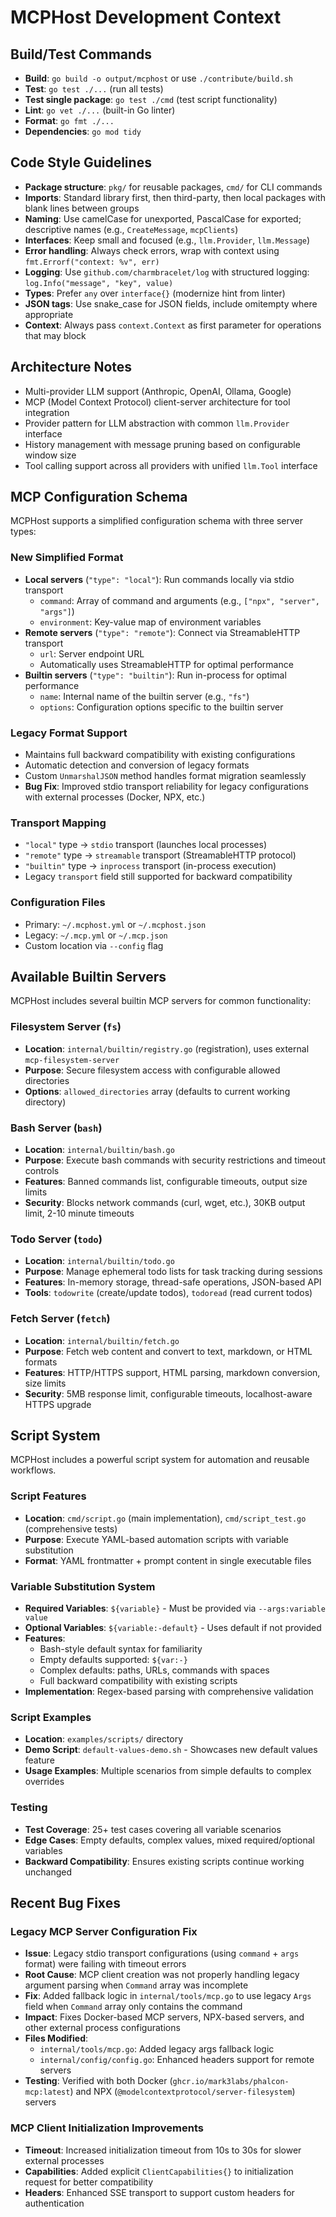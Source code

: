 # MCPHost Development Context

## Build/Test Commands
- **Build**: `go build -o output/mcphost` or use `./contribute/build.sh`
- **Test**: `go test ./...` (run all tests)
- **Test single package**: `go test ./cmd` (test script functionality)
- **Lint**: `go vet ./...` (built-in Go linter)
- **Format**: `go fmt ./...`
- **Dependencies**: `go mod tidy`

## Code Style Guidelines
- **Package structure**: `pkg/` for reusable packages, `cmd/` for CLI commands
- **Imports**: Standard library first, then third-party, then local packages with blank lines between groups
- **Naming**: Use camelCase for unexported, PascalCase for exported; descriptive names (e.g., `CreateMessage`, `mcpClients`)
- **Interfaces**: Keep small and focused (e.g., `llm.Provider`, `llm.Message`)
- **Error handling**: Always check errors, wrap with context using `fmt.Errorf("context: %v", err)`
- **Logging**: Use `github.com/charmbracelet/log` with structured logging: `log.Info("message", "key", value)`
- **Types**: Prefer `any` over `interface{}` (modernize hint from linter)
- **JSON tags**: Use snake_case for JSON fields, include omitempty where appropriate
- **Context**: Always pass `context.Context` as first parameter for operations that may block

## Architecture Notes
- Multi-provider LLM support (Anthropic, OpenAI, Ollama, Google)
- MCP (Model Context Protocol) client-server architecture for tool integration
- Provider pattern for LLM abstraction with common `llm.Provider` interface
- History management with message pruning based on configurable window size
- Tool calling support across all providers with unified `llm.Tool` interface

## MCP Configuration Schema
MCPHost supports a simplified configuration schema with three server types:

### New Simplified Format
- **Local servers** (`"type": "local"`): Run commands locally via stdio transport
  - `command`: Array of command and arguments (e.g., `["npx", "server", "args"]`)
  - `environment`: Key-value map of environment variables
- **Remote servers** (`"type": "remote"`): Connect via StreamableHTTP transport
  - `url`: Server endpoint URL
  - Automatically uses StreamableHTTP for optimal performance
- **Builtin servers** (`"type": "builtin"`): Run in-process for optimal performance
  - `name`: Internal name of the builtin server (e.g., `"fs"`)
  - `options`: Configuration options specific to the builtin server

### Legacy Format Support
- Maintains full backward compatibility with existing configurations
- Automatic detection and conversion of legacy formats
- Custom `UnmarshalJSON` method handles format migration seamlessly
- **Bug Fix**: Improved stdio transport reliability for legacy configurations with external processes (Docker, NPX, etc.)

### Transport Mapping
- `"local"` type → `stdio` transport (launches local processes)
- `"remote"` type → `streamable` transport (StreamableHTTP protocol)
- `"builtin"` type → `inprocess` transport (in-process execution)
- Legacy `transport` field still supported for backward compatibility

### Configuration Files
- Primary: `~/.mcphost.yml` or `~/.mcphost.json`
- Legacy: `~/.mcp.yml` or `~/.mcp.json`
- Custom location via `--config` flag

## Available Builtin Servers
MCPHost includes several builtin MCP servers for common functionality:

### Filesystem Server (`fs`)
- **Location**: `internal/builtin/registry.go` (registration), uses external `mcp-filesystem-server`
- **Purpose**: Secure filesystem access with configurable allowed directories
- **Options**: `allowed_directories` array (defaults to current working directory)

### Bash Server (`bash`)
- **Location**: `internal/builtin/bash.go`
- **Purpose**: Execute bash commands with security restrictions and timeout controls
- **Features**: Banned commands list, configurable timeouts, output size limits
- **Security**: Blocks network commands (curl, wget, etc.), 30KB output limit, 2-10 minute timeouts

### Todo Server (`todo`)
- **Location**: `internal/builtin/todo.go`
- **Purpose**: Manage ephemeral todo lists for task tracking during sessions
- **Features**: In-memory storage, thread-safe operations, JSON-based API
- **Tools**: `todowrite` (create/update todos), `todoread` (read current todos)

### Fetch Server (`fetch`)
- **Location**: `internal/builtin/fetch.go`
- **Purpose**: Fetch web content and convert to text, markdown, or HTML formats
- **Features**: HTTP/HTTPS support, HTML parsing, markdown conversion, size limits
- **Security**: 5MB response limit, configurable timeouts, localhost-aware HTTPS upgrade

## Script System
MCPHost includes a powerful script system for automation and reusable workflows.

### Script Features
- **Location**: `cmd/script.go` (main implementation), `cmd/script_test.go` (comprehensive tests)
- **Purpose**: Execute YAML-based automation scripts with variable substitution
- **Format**: YAML frontmatter + prompt content in single executable files

### Variable Substitution System
- **Required Variables**: `${variable}` - Must be provided via `--args:variable value`
- **Optional Variables**: `${variable:-default}` - Uses default if not provided
- **Features**: 
  - Bash-style default syntax for familiarity
  - Empty defaults supported: `${var:-}`
  - Complex defaults: paths, URLs, commands with spaces
  - Full backward compatibility with existing scripts
- **Implementation**: Regex-based parsing with comprehensive validation

### Script Examples
- **Location**: `examples/scripts/` directory
- **Demo Script**: `default-values-demo.sh` - Showcases new default values feature
- **Usage Examples**: Multiple scenarios from simple defaults to complex overrides

### Testing
- **Test Coverage**: 25+ test cases covering all variable scenarios
- **Edge Cases**: Empty defaults, complex values, mixed required/optional variables
- **Backward Compatibility**: Ensures existing scripts continue working unchanged

## Recent Bug Fixes

### Legacy MCP Server Configuration Fix
- **Issue**: Legacy stdio transport configurations (using `command` + `args` format) were failing with timeout errors
- **Root Cause**: MCP client creation was not properly handling legacy argument parsing when `Command` array was incomplete
- **Fix**: Added fallback logic in `internal/tools/mcp.go` to use legacy `Args` field when `Command` array only contains the command
- **Impact**: Fixes Docker-based MCP servers, NPX-based servers, and other external process configurations
- **Files Modified**: 
  - `internal/tools/mcp.go`: Added legacy args fallback logic
  - `internal/config/config.go`: Enhanced headers support for remote servers
- **Testing**: Verified with both Docker (`ghcr.io/mark3labs/phalcon-mcp:latest`) and NPX (`@modelcontextprotocol/server-filesystem`) servers

### MCP Client Initialization Improvements
- **Timeout**: Increased initialization timeout from 10s to 30s for slower external processes
- **Capabilities**: Added explicit `ClientCapabilities{}` to initialization request for better compatibility
- **Headers**: Enhanced SSE transport to support custom headers for authentication